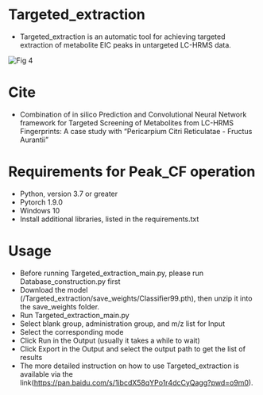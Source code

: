 # Targeted_extraction

* Targeted_extraction is an automatic tool for achieving targeted extraction of metabolite EIC peaks in untargeted LC-HRMS data.

![Fig 4](https://github.com/JunZeng1999/Targeted_extraction/assets/109707707/8dcd83c8-c201-4c21-b518-7d7249fa4283)


# Cite

* Combination of in silico Prediction and Convolutional Neural Network framework for Targeted Screening of Metabolites from LC-HRMS Fingerprints: A case study with “Pericarpium Citri Reticulatae - Fructus Aurantii”

# Requirements for Peak_CF operation
* Python, version 3.7 or greater
* Pytorch 1.9.0
* Windows 10
* Install additional libraries, listed in the requirements.txt

# Usage
* Before running Targeted_extraction_main.py, please run Database_construction.py first
* Download the model (/Targeted_extraction/save_weights/Classifier99.pth), then unzip it into the save_weights folder.
* Run Targeted_extraction_main.py
* Select blank group, administration group, and m/z list for Input
* Select the corresponding mode
* Click Run in the Output (usually it takes a while to wait)
* Click Export in the Output and select the output path to get the list of results
* The more detailed instruction on how to use Targeted_extraction is available via the link(https://pan.baidu.com/s/1ibcdX58qYPo1r4dcCyQagg?pwd=o9m0).
